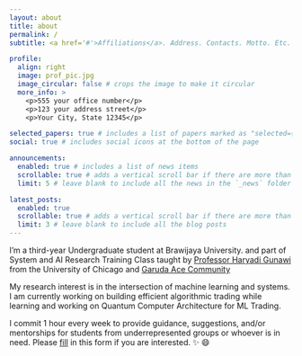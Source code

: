 ```yaml
---
layout: about
title: about
permalink: /
subtitle: <a href='#'>Affiliations</a>. Address. Contacts. Motto. Etc.

profile:
  align: right
  image: prof_pic.jpg
  image_circular: false # crops the image to make it circular
  more_info: >
    <p>555 your office number</p>
    <p>123 your address street</p>
    <p>Your City, State 12345</p>

selected_papers: true # includes a list of papers marked as "selected={true}"
social: true # includes social icons at the bottom of the page

announcements:
  enabled: true # includes a list of news items
  scrollable: true # adds a vertical scroll bar if there are more than 3 news items
  limit: 5 # leave blank to include all the news in the `_news` folder

latest_posts:
  enabled: true
  scrollable: true # adds a vertical scroll bar if there are more than 3 new posts items
  limit: 3 # leave blank to include all the blog posts
---
```


I’m a third-year Undergraduate student at Brawijaya University. and part of System and AI Research Training Class taught by [Professor Haryadi Gunawi](http://people.cs.uchicago.edu/~haryadi/) from the University of Chicago and [Garuda Ace Community](https://sites.google.com/site/garudailmukomputer/about)

My research interest is in the intersection of machine learning and systems. I am currently working on building efficient algorithmic trading while learning and working on Quantum Computer Architecture for ML Trading. 

I commit 1 hour every week to provide guidance, suggestions, and/or mentorships for students from underrepresented groups or whoever is in need. Please [fill](https://forms.gle/SVXkp8QxZTtp4B9s8) in this form if you are interested. :sparkles: :smile:
